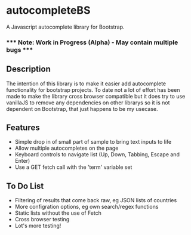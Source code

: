 # autocompleteBS
A Javascript autocomplete library for Bootstrap.

### *** Note: Work in Progress (Alpha) - May contain multiple bugs *** ###

## Description
The intention of this library is to make it easier add autocomplete functionality for bootstrap projects. To date not a lot of effort has been made to make the library cross browser compatible but it does try to use vanillaJS to remove any dependencies on other librarys so it is not dependent on Bootstrap, that just happens to be my usecase.

## Features
* Simple drop in of small part of sample to bring text inputs to life
* Allow multiple autocompletes on the page
* Keyboard controls to navigate list (Up, Down, Tabbing, Escape and Enter)
* Use a GET fetch call with the 'term' variable set

## To Do List
* Filtering of results that come back raw, eg JSON lists of countries
* More configration options, eg own search/regex functions
* Static lists without the use of Fetch
* Cross browser testing
* Lot's more testing!